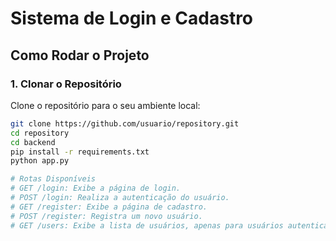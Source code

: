 # Sistema de Login e Cadastro

## Como Rodar o Projeto

### 1. Clonar o Repositório

Clone o repositório para o seu ambiente local:

```bash
git clone https://github.com/usuario/repository.git
cd repository
cd backend
pip install -r requirements.txt
python app.py

# Rotas Disponíveis
# GET /login: Exibe a página de login.
# POST /login: Realiza a autenticação do usuário.
# GET /register: Exibe a página de cadastro.
# POST /register: Registra um novo usuário.
# GET /users: Exibe a lista de usuários, apenas para usuários autenticados.